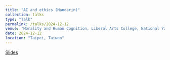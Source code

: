 ```yaml
---
title: "AI and ethics (Mandarin)"
collection: talks
type: "Talk"
permalink: /talks/2024-12-12
venue: "Morality and Human Cognition, Liberal Arts College, National Yang Ming Chiao Tung University"
date: 2024-12-12
location: "Taipei, Taiwan"
---
```


[Slides](https://docs.google.com/presentation/d/1BNZveZUJtbi5jDj7-TRbinSeG0WR9RFc8BI19yJc9Q8/edit?usp=sharing)